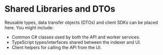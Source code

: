 # Shared Libraries and DTOs

Reusable types, data transfer objects (DTOs) and client SDKs can be placed here. You might include:

- Common C# classes used by both the API and worker services.
- TypeScript types/interfaces shared between the indexer and UI.
- Client helpers for calling the API from the UI.

